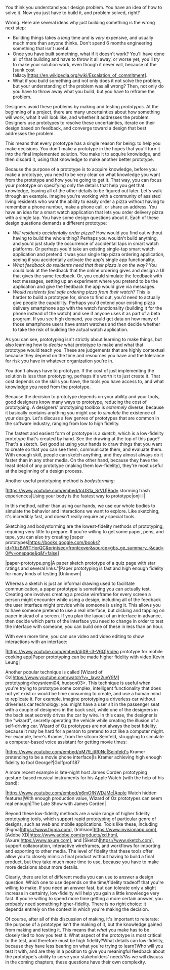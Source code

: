 You think you understand your design problem. You have an idea of how to solve it. Now you just have to build it, and problem solved, right? 

Wrong. Here are several ideas why just building something is the wrong next step:
		

* Building things takes a _long_ time and is _very_ expensive, and usually much more than anyone thinks. Don't spend 6 months engineering something that isn't useful.
* Once you have built something, what if it doesn't work? 	You'll have done all of that building and have to throw it all away, or worse yet, you'll _try_ to make your solution work, even though it never will, because of the [sunk cost fallacy|https://en.wikipedia.org/wiki/Escalation_of_commitment]<lehey14>.
* What if you build something and not only does it not solve the problem, but your understanding of the problem was all wrong? 	Then, not only do you have to throw away what you build, but you have to reframe the problem.

Designers avoid these problems by making and testing *prototypes*. At the beginning of a project, there are many uncertainties about how something will work, what it will look like, and whether it addresses the problem. Designers use prototypes to resolve these uncertainties, iterate on their design based on feedback, and converge toward a design that best addresses the problem.

This means that every prototype has a single reason for being: to help you make decisions. You don't make a prototype in the hopes that you'll turn it into the final implemented solution. You make it to acquire knowledge, and then discard it, using that knowledge to make another better prototype.

Because the purpose of a prototype is to acquire knowledge, before you make a prototype, you need to be very clear on what knowledge you want from the prototype and how you're going to get it. That way, you can focus your prototype on specifying only the details that help you get that knowledge, leaving all of the other details to be figured out later. Let's walk through an example. Imagine you're working with a community of assisted living residents who want the ability to easily order a pizza without having to remember a phone number, make a phone call, or share an address. You have an idea for a smart watch application that lets you order delivery pizza with a single tap. You have some design questions about it. Each of these design questions demands a different prototype:
		
* _Will residents accidentally order pizza?_ How would you find out without having to build the whole thing? Perhaps you wouldn't build anything, and you'd just study the occurrence of accidental taps in smart watch platforms. Or perhaps you'd take an existing single-tap smart watch application and pretend it was your single tap pizza ordering application, seeing if you accidentally activate the app's single app functionality.
* _What feedback do residents need that their pizza is on the way?_ You could look at the feedback that the online ordering gives and design a UI that gives the same feedback.	Or, you could simulate the feedback with text messages, setting up an experiment where you pretend to be the application and give the feedback the app would give via messages.
* _Would residents feel safe ordering pizza from their watch?_ 	This is harder to build a prototype for, since to find out, you'd need to actually give people the capability. 	Perhaps you'd extend your existing pizza delivery smartphone app with the watch functionality (building it for the phone instead of the watch) and see if anyone uses it as part of a beta program. If you see high demand, you could get data on how many of those smartphone users have smart watches and then decide whether to take the risk of building the actual watch application.

As you can see, prototyping isn't strictly about learning to make things, but also learning how to _decide_ what prototype to make and what that prototype would teach you. These are judgements that are highly contextual because they depend on the time and resources you have and the tolerance for risk you have in whatever organization you're in.

You don't always have to prototype. If the cost of just implementing the solution is less than prototyping, perhaps it's worth it to just create it. That cost depends on the skills you have, the tools you have access to, and what knowledge you need from the prototype.

Because the decision to prototype depends on your ability and your tools, good designers know many ways to prototype, reducing the cost of prototyping. A designers' prototyping toolbox is _extremely_ diverse, because it basically contains anything you might use to _simulate_ the existence of your design. Let's discuss a few genres of prototypes that are common in the software industry, ranging from low to high fidelity.

The fastest and easiest form of prototype is a *sketch*, which is a low-fidelity prototype that's created by hand. See the drawing at the top of this page? That's a sketch. Get good at using your hands to draw things that you want to create so that you can see them, communicate them, and evaluate them. With enough skill, people can sketch anything, and they almost always do it faster than in any other media. On the other hand, because they have the least detail of any prototype (making them low-fidelity), they're most useful at the beginning of a design process.

Another useful prototyping method is *bodystorming*:
		
|https://www.youtube.com/embed/tpUS1a_SrVU|Body storming trash experiences|Using your body is the fastest way to prototype|onjiiii|

In this method, rather than using our hands, we use our whole bodies to simulate the behavior and interactions we want to explore. Like sketching, it's incredibly fast, and doesn't really require any special tools.

Sketching and bodystorming are the lowest-fidelity methods of prototyping, requiring very little to prepare. If you're willing to get some paper, pens, and tape, you can also try creating [paper prototypes|https://books.google.com/books?id=YbzBWfTHorQC&printsec=frontcover&source=gbs_ge_summary_r&cad=0#v=onepage&q&f=false]

|paper-prototype.png|A paper sketch prototype of a quiz page with star ratings and several links."|Paper prototyping is fast and high enough fidelity for many kinds of testing.|Unknown|

Whereas a sketch is just an informal drawing used to facilitate communication, a paper prototype is something you can actually test. Creating one involves creating a precise wireframe for every screen a person might encounter while using a design, including all of the feedback the user interface might provide while someone is using it. This allows you to have someone pretend to use a real interface, but clicking and tapping on paper instead of a screen. If you plan the layout of an interface in advance, then decide which parts of the interface you need to change in order to test the interface with someone, you can build one of these in less than an hour.

With even more time, you can use video and video editing to show interactions with an interface:
		
|https://www.youtube.com/embed/djXB-i3-V6Q|Video prototype for mobile cooking app|Paper prototyping can be made higher fidelity with video|Kevin Leung|

Another popular technique is called [Wizard of Oz|https://www.youtube.com/watch?v=_lawz2ueY9M] prototyping<hoysniemi04, hudson03>. This technique is useful when you're trying to prototype some complex, intelligent functionality that does not yet exist or would be time consuming to create, and use a human mind to replicate it. For example, imagine prototyping a driverless car without driverless car technology: you might have a user sit in the passenger seat with a couple of designers in the back seat, while one of the designers in the back seat secretly drives the car by wire. In this case, the designer is the "wizard", secretly operating the vehicle while creating the illusion of a self-driving car. Wizard of Oz prototypes are not always the best fidelity, because it may be hard for a person to pretend to act like a computer might. For example, here's Kramer, from the sitcom Seinfeld, struggling to simulate a computer-based voice assistant for getting movie times:
		
|https://www.youtube.com/embed/qM79_itR0Nc|Seinfeld's Kramer pretending to be a movie phone interface|Is Kramer achieving high enough fidelity to fool George?|Golfprofi187

A more recent example is late-night host James Corden prototyping gesture-based musical instruments for his Apple Watch (with the help of his band):

|https://www.youtube.com/embed/p6mOfNWDJMc|Apple Watch hidden features|With enough production value, Wizard of Oz prototypes can seem real enough|The Late Show with James Corden|

Beyond these low-fidelity methods are a wide range of higher fidelity prototyping tools, which support rapid prototyping of particular genre of designs, such as web and mobile applications. Tools like these, including [Figma|https://www.figma.com], [InVision|https://www.invisionapp.com], [Adobe XD|https://www.adobe.com/products/xd.html, [Axure|https://www.axure.com], and [Sketch|https://www.sketch.com], support collaboration, interactive wireframes, and workflows for importing and exporting to other media. The level of fidelity that these tools offer allow you to closely mimic a final product without having to build a final product, but they take much more time to use, because you have to make more decisions about more details.

Clearly, there are lot of different media you can use to answer a design question. Which one to use depends on the time/fidelity tradeoff that you're willing to make<sauer09>. If you need an answer fast, but can tolerate only a slight increase in certainty, low-fidelity will help you gain a little knowledge very fast. If you're willing to spend more time getting a more certain answer, you probably need something higher-fidelity. There is no right choice: it depends entirely on the context in which you're making the decision.

Of course, after all of this discussion of making, it's important to reiterate: the purpose of a prototype isn't the making of it, but the knowledge gained from making and testing it. This means that _what_ you make has to be closely tied to how you test it. What aspect of the prototype is most critical to the test, and therefore must be high fidelity?What details can low-fidelity, because they have less bearing on what you're trying to learn?Who will you test it with, and are they in a position to give you meaningful feedback about the prototype's ability to serve your stakeholders' needs?As we will discuss in the coming chapters, these questions have their own complexity.